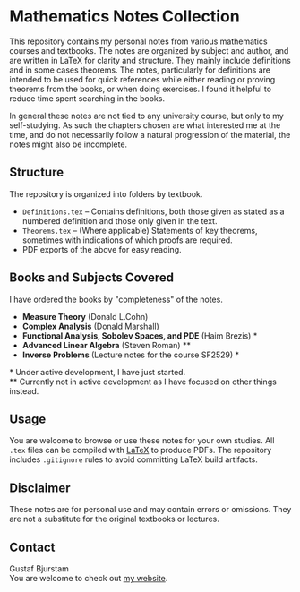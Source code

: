 # Mathematics Notes Collection

This repository contains my personal notes from various mathematics courses and textbooks. The notes are organized by subject and author, and are written in LaTeX for clarity and structure. They mainly include definitions and in some cases theorems. The notes, particularly for definitions are intended to be used for quick references while either reading or proving theorems from the books, or when doing exercises. I found it helpful to reduce time spent searching in the books.

In general these notes are not tied to any university course, but only to my self-studying. As such the chapters chosen are what interested me at the time, and do not necessarily follow a natural progression of the material, the notes might also be incomplete.

## Structure

The repository is organized into folders by textbook.

- `Definitions.tex` – Contains definitions, both those given as stated as a numbered definition and those only given in the text.
- `Theorems.tex` – (Where applicable) Statements of key theorems, sometimes with indications of which proofs are required.
- PDF exports of the above for easy reading.

## Books and Subjects Covered
I have ordered the books by "completeness" of the notes.

- **Measure Theory** (Donald L.Cohn)
- **Complex Analysis** (Donald Marshall)
- **Functional Analysis, Sobolev Spaces, and PDE** (Haim Brezis) \*
- **Advanced Linear Algebra** (Steven Roman) \*\*
- **Inverse Problems** (Lecture notes for the course SF2529) \*

\* Under active development, I have just started.  
\*\* Currently not in active development as I have focused on other things instead.

## Usage

You are welcome to browse or use these notes for your own studies. All `.tex` files can be compiled with [LaTeX](https://www.latex-project.org/) to produce PDFs. The repository includes `.gitignore` rules to avoid committing LaTeX build artifacts.

## Disclaimer

These notes are for personal use and may contain errors or omissions. They are not a substitute for the original textbooks or lectures.

## Contact

Gustaf Bjurstam  
You are welcome to check out [my website](https://bjurstam.eu).
